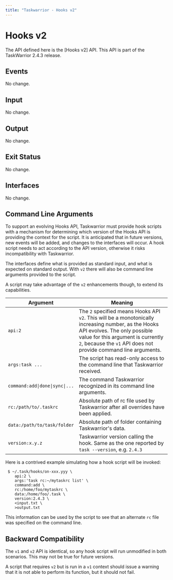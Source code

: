 ```yaml
---
title: "Taskwarrior - Hooks v2"
---
```


# Hooks v2

The API defined here is the [Hooks v2] API.
This API is part of the TaskWarrior 2.4.3 release.

## Events

No change.

## Input

No change.

## Output

No change.

## Exit Status

No change.

## Interfaces

No change.

## Command Line Arguments

To support an evolving Hooks API, Taskwarrior must provide hook scripts with a mechanism for determining which version of the Hooks API is providing the context for the script.
It is anticipated that in future versions, new events will be added, and changes to the interfaces will occur.
A hook script needs to act according to the API version, otherwise it risks incompatibility with Taskwarrior.

The interfaces define what is provided as standard input, and what is expected on standard output.
With `v2` there will also be command line arguments provided to the script.

A script may take advantage of the `v2` enhancements though, to extend its capabilities.

| Argument                       | Meaning                                                                                                                                                                                                                                     |
|--------------------------------|---------------------------------------------------------------------------------------------------------------------------------------------------------------------------------------------------------------------------------------------|
| `api:2`                        | The `2` specified means Hooks API `v2`. This will be a monotonically increasing number, as the Hooks API evolves. The only possible value for this argument is currently `2`, because the `v1` API does not provide command line arguments. |
| `args:task ...`                | The script has read-only access to the command line that Taskwarrior received.                                                                                                                                                              |
| `command:add\|done\|sync\|...` | The command Taskwarrior recognized in its command line arguments.                                                                                                                                                                           |
| `rc:/path/to/.taskrc`          | Absolute path of rc file used by Taskwarrior after all overrides have been applied.                                                                                                                                                         |
| `data:/path/to/task/folder`    | Absolute path of folder containing Taskwarrior's data.                                                                                                                                                                              |
| `version:x.y.z`                | Taskwarrior version calling the hook. Same as the one reported by `task --version`, e.g. `2.4.3`                                                                                                                                            |

Here is a contrived example simulating how a hook script will be invoked:

     $ ~/.task/hooks/on-xxx.yyy \
        api:2 \
        args:'task rc:~/mytaskrc list' \
        command:add \
        rc:/home/foo/mytaskrc \
        data:/home/foo/.task \
        version:2.4.3 \
        <input.txt \
        >output.txt

This information can be used by the script to see that an alternate `rc` file was specified on the command line.

## Backward Compatibility

The `v1` and `v2` API is identical, so any hook script will run unmodified in both scenarios.
This may not be true for future versions.

A script that requires `v2` but is run in a `v1` context should issue a warning that it is not able to perform its function, but it should not fail.
